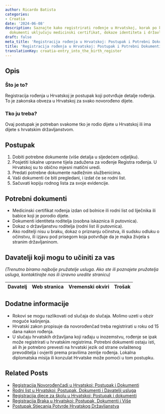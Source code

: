 ```yaml
---
author: Ricardo Batista
categories:
- Croatia
date: '2024-06-08'
description: Saznajte kako registrirati rođenje u Hrvatskoj, korak po korak. Potrebni
  dokumenti uključuju medicinski certifikat, dokaze identiteta i državljanstva roditelja.
draft: false
meta_title: 'Registracija rođenja u Hrvatskoj: Postupak i Potrebni Dokumenti'
title: 'Registracija rođenja u Hrvatskoj: Postupak i Potrebni Dokumenti'
translationKey: croatia-entry_into_the_birth_register
---
```



## Opis
### Što je to?
Registracija rođenja u Hrvatskoj je postupak koji potvrđuje detalje rođenja. To je zakonska obveza u Hrvatskoj za svako novorođeno dijete.
### Tko ju treba?
Ovaj postupak je potreban svakome tko je rodio dijete u Hrvatskoj ili ima dijete s hrvatskim državljanstvom.

## Postupak
1. Dobiti potrebne dokumente (više detalja u sljedećem odjeljku).
2. Posjetiti lokalne upravne tijela zadužena za vođenje Registra rođenja. U Hrvatskoj su to obično mjesni matični uredi.
3. Predati potrebne dokumente nadležnim službenicima.
4. Vaši dokumenti će biti pregledani, i izdat će se rodni list.
5. Sačuvati kopiju rodnog lista za svoje evidencije.

## Potrebni dokumenti
- Medicinski certifikat rođenja izdan od bolnice ili rodni list od liječnika ili babice koji je porodio dijete.
- Dokumenti identiteta roditelja (osobna iskaznica ili putovnica).
- Dokaz o državljanstvu roditelja (rodni list ili putovnica).
- Ako roditelji nisu u braku, dokaz o priznanju očinstva, ili sudsku odluku o očinstvu, ili izjavu pod prisegom koja potvrđuje da je majka živjela s stranim državljaninom.

## Davatelji koji mogu to učiniti za vas

_(Trenutno biramo najbolje pružatelje usluga. Ako ste ili poznajete pružatelja usluga, kontaktirajte nas ili izravno uredite stranicu)_

| Davatelj | Web stranica | Vremenski okviri | Trošak |
| --------------- | --------------- | :-------------: | :-------------: |

## Dodatne informacije
- Rokovi se mogu razlikovati od slučaja do slučaja. Molimo uzeti u obzir moguće kašnjenja.
- Hrvatski zakon propisuje da novorođenčad treba registrirati u roku od 15 dana nakon rođenja.
- U slučaju hrvatskih državljana koji rađaju u inozemstvu, rođenje se ipak može registrirati u hrvatskim registrima. Potrebni dokumenti ostaju isti, ali ih je potrebno prevesti na hrvatski jezik od strane ovlaštenog prevoditelja i ovjeriti prema pravilima zemlje rođenja. Lokalna diplomatska misija ili konzulat Hrvatske može pomoći u tom postupku.


## Related Posts

- [Registracija Novorođenčadi u Hrvatskoj: Postupak i Dokumenti](https://tramitit.com/hr/guides/croatia/postupak_prijave_novorodencadi/)
- [Rodni list u Hrvatskoj: Postupak, Dokumenti i Davatelji usluga](https://tramitit.com/hr/guides/croatia/izdavanje_rodnog_lista/)
- [Registracija djece za školu u Hrvatskoj: Postupak i dokumenti](https://tramitit.com/hr/guides/croatia/prijavljivanje_djeca_za_skolu/)
- [Registracija Braka u Hrvatskoj: Postupak, Dokumenti i Više](https://tramitit.com/hr/guides/croatia/registracija_braka/)
- [Postupak Stjecanja Potvrde Hrvatskog Državljanstva](https://tramitit.com/hr/guides/croatia/izdavanje_domovnice/)